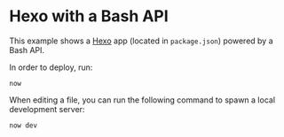 # Hexo with a Bash API

This example shows a [Hexo](https://hexo.io/) app (located in `package.json`) powered by a Bash API.

In order to deploy, run:

```
now
```

When editing a file, you can run the following command to spawn a local development server:

```
now dev
```
